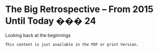 # The Big Retrospective – From 2015 Until Today ��� 24

Looking back at the beginnings

```
This content is just available in the PDF or print Version.
```